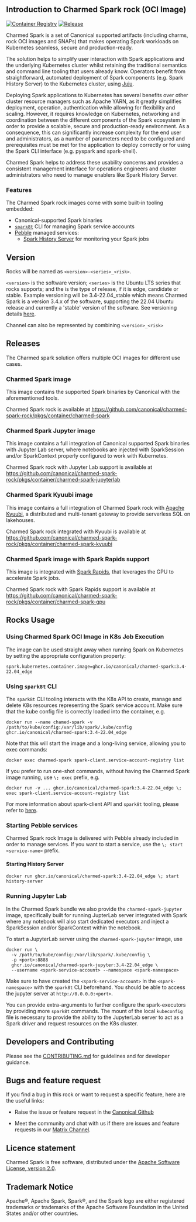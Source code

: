 ## Introduction to Charmed Spark rock  (OCI Image)

[![Container Registry](https://img.shields.io/badge/Container%20Registry-published-blue)](https://github.com/canonical/charmed-spark-rock/pkgs/container/charmed-spark)
[![Release](https://github.com/canonical/charmed-spark-rock/actions/workflows/publish.yaml/badge.svg)](https://github.com/canonical/charmed-spark-rock/actions/workflows/publish.yaml)

Charmed Spark is a set of Canonical supported artifacts (including charms, rock OCI images and SNAPs) that makes operating Spark workloads on Kubernetes seamless, secure and production-ready. 

The solution helps to simplify user interaction with Spark applications and the underlying Kubernetes cluster whilst retaining the traditional semantics and command line tooling that users already know. Operators benefit from straightforward, automated deployment of Spark components (e.g. Spark History Server) to the Kubernetes cluster, using [Juju](https://juju.is/).

Deploying Spark applications to Kubernetes has several benefits over other cluster resource managers such as Apache YARN, as it greatly simplifies deployment, operation, authentication while allowing for flexibility and scaling. However, it requires knowledge on Kubernetes, networking and coordination between the different components of the Spark ecosystem in order to provide a scalable, secure and production-ready environment. As a consequence, this can significantly increase complexity for the end user and administrators, as a number of parameters need to be configured and prerequisites must be met for the application to deploy correctly or for using the Spark CLI interface (e.g. pyspark and spark-shell). 

Charmed Spark helps to address these usability concerns and provides a consistent management interface for operations engineers and cluster administrators who need to manage enablers like Spark History Server.

### Features 

The Charmed Spark rock images come with some built-in tooling embedded:

* Canonical-supported Spark binaries 
* [`spark8t`](https://github.com/canonical/spark-k8s-toolkit-py) CLI for managing Spark service accounts
* [Pebble](https://github.com/canonical/pebble) managed services:
  * [Spark History Server](https://spark.apache.org/docs/latest/monitoring.html) for monitoring your Spark jobs

## Version

Rocks will be named as `<version>-<series>_<risk>`.

`<version>` is the software version; `<series>` is the Ubuntu LTS series that rocks supports; and the <risk> is the type of release, if it is edge, candidate or stable. Example versioning will be 3.4-22.04_stable which means Charmed Spark is a version 3.4.x of the software, supporting the 22.04 Ubuntu release and currently a 'stable' version of the software. See  versioning details [here](https://snapcraft.io/docs/channels).

Channel can also be represented by combining `<version>_<risk>`

## Releases

The Charmed spark solution offers multiple OCI images for different use cases.

### Charmed Spark image

This image contains the supported Spark binaries by Canonical with the aforementioned tools. 

Charmed Spark rock is available at https://github.com/canonical/charmed-spark-rock/pkgs/container/charmed-spark

### Charmed Spark Jupyter image

This image contains a full integration of Canonical supported Spark binaries with Jupyter Lab server, where notebooks are injected with SparkSession and/or SparkContext properly configured to work with Kubernetes. 

Charmed Spark rock with Jupyter Lab support is available at https://github.com/canonical/charmed-spark-rock/pkgs/container/charmed-spark-jupyterlab

### Charmed Spark Kyuubi image

This image contains a full integration of Charmed Spark rock with [Apache Kyuubi](https://kyuubi.apache.org/), a distributed and multi-tenant gateway to provide serverless SQL on lakehouses.

Charmed Spark rock integrated with Kyuubi is available at https://github.com/canonical/charmed-spark-rock/pkgs/container/charmed-spark-kyuubi

### Charmed Spark image with Spark Rapids support

This image is integrated with [Spark Rapids](https://nvidia.github.io/spark-rapids/), that leverages the GPU to accelerate Spark jobs.

Charmed Spark rock with Spark Rapids support is available at https://github.com/canonical/charmed-spark-rock/pkgs/container/charmed-spark-gpu



## Rocks Usage

### Using Charmed Spark OCI Image in K8s Job Execution

The image can be used straight away when running Spark on Kubernetes by setting the appropriate configuration property:

```shell
spark.kubernetes.container.image=ghcr.io/canonical/charmed-spark:3.4-22.04_edge
```

### Using `spark8t` CLI 

The `spark8t` CLI tooling interacts with the K8s API to create, manage and delete K8s resources representing the Spark service account. 
Make sure that the kube config file is correctly loaded into the container, e.g.
```shell
docker run --name chamed-spark -v /path/to/kube/config:/var/lib/spark/.kube/config ghcr.io/canonical/charmed-spark:3.4-22.04_edge
```

Note that this will start the image and a long-living service, allowing you to exec commands:
```shell
docker exec charmed-spark spark-client.service-account-registry list
```

If you prefer to run one-shot commands, without having the Charmed Spark image running, use `\; exec` prefix, e.g.
```shell
docker run -v ... ghcr.io/canonical/charmed-spark:3.4-22.04_edge \; exec spark-client.service-account-registry list
```

For more information about spark-client API and `spark8t` tooling, please refer to [here](https://discourse.charmhub.io/t/spark-client-snap-how-to-manage-spark-accounts/8959).

### Starting Pebble services

Charmed Spark rock Image is delivered with Pebble already included in order to manage services. If you want to start a service, use the `\; start <service-name>` prefix.

#### Starting History Server

```shell
docker run ghcr.io/canonical/charmed-spark:3.4-22.04_edge \; start history-server
```

### Running Jupyter Lab

In the Charmed Spark bundle we also provide the `charmed-spark-jupyter` image, 
specifically built for running JupterLab server integrated with Spark where any notebook will also 
start dedicated executors and inject a SparkSession and/or SparkContext within the notebook.

To start a JupyterLab server using the `charmed-spark-jupyter` image, use

```shell
docker run \
  -v /path/to/kube/config:/var/lib/spark/.kube/config \
  -p <port>:8888
  ghcr.io/canonical/charmed-spark-jupyter:3.4-22.04_edge \
  --username <spark-service-account> --namespace <spark-namespace>
```

Make sure to have created the `<spark-service-account>` in the `<spark-namespace>` with the `spark8t` CLI beforehand.
You should be able to access the jupyter server at `http://0.0.0.0:<port>`.

You can provide extra-arguments to further configure the spark-executors by providing more `spark8t`
commands. The mount of the local `kubeconfig` file is necessary to provide the ability to the 
JupyterLab server to act as a Spark driver and request resources on the K8s cluster. 

## Developers and Contributing

Please see the [CONTRIBUTING.md](https://github.com/canonical/charmed-spark-rock/blob/3.4-22.04/edge/CONTRIBUTING.md) for guidelines and for developer guidance.

## Bugs and feature request

If you find a bug in this rock or want to request a specific feature, here are the useful links:

-   Raise the issue or feature request in the [Canonical Github](https://github.com/canonical/charmed-spark-rock/issues)

-   Meet the community and chat with us if there are issues and feature requests in our [Matrix Channel](https://matrix.to/#/%23charmhub-data-platform%3Aubuntu.com).

## Licence statement

Charmed Spark is free software, distributed under the [Apache Software License, version 2.0](https://github.com/canonical/charmed-spark-rock/blob/3.4-22.04/edge/LICENSE). 

## Trademark Notice

Apache®, Apache Spark, Spark®, and the Spark logo are either registered trademarks or trademarks of the Apache Software Foundation in the United States and/or other countries.
